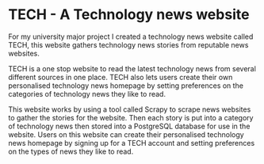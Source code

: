 # TECH - A Technology news website


For my university major project I created a technology news website called TECH, this website gathers technology news stories from reputable news websites.

TECH is a one stop website to read the latest technology news from several different sources in one place. TECH also lets users create their own personalised technology news homepage by setting preferences on the categories of technology news they like to read.

This website works by using a tool called Scrapy to scrape news websites to gather the stories for the website. Then each story is put into a category of technology news then stored into a PostgreSQL database for use in the website. Users on this website can create their personalised technology news homepage by signing up for a TECH account and setting preferences on the types of news they like to read.
